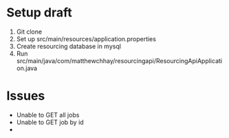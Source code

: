 # Setup draft

1. Git clone
2. Set up src/main/resources/application.properties
3. Create resourcing database in mysql
4. Run src/main/java/com/matthewchhay/resourcingapi/ResourcingApiApplication.java


# Issues
- Unable to GET all jobs
- Unable to GET job by id
- 